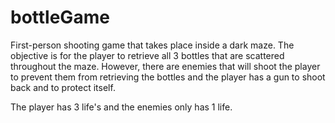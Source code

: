 # bottleGame
First-person shooting game that takes place inside a dark maze. The objective is for the player to retrieve all 3 bottles that are scattered
throughout the maze. However, there are enemies that will shoot the player to prevent them from retrieving the bottles and the player has a
gun to shoot back and to protect itself.

The player has 3 life's and the enemies only has 1 life.
